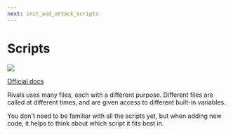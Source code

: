 ```yaml
---
next: init_and_attack_scripts
---
```


# Scripts

![](https://i.gyazo.com/213610ff172b1158974770694068fe38.png)

[Official docs](https://www.rivalsofaether.com/workshop/scripts/)

Rivals uses many files, each with a different purpose. Different files are called at different times, and are given
access to different built-in variables.

You don't need to be familiar with all the scripts yet, but when adding new code, it helps to think about which script
it fits best in.
